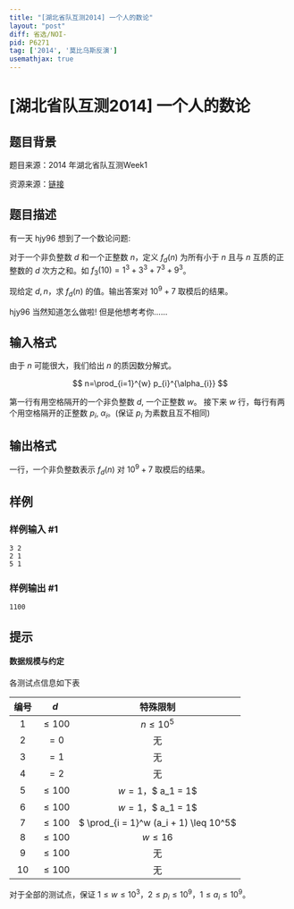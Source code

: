 ```yaml
---
title: "[湖北省队互测2014] 一个人的数论"
layout: "post"
diff: 省选/NOI-
pid: P6271
tag: ['2014', '莫比乌斯反演']
usemathjax: true
---
```


# [湖北省队互测2014] 一个人的数论
## 题目背景

题目来源：$2014$ 年湖北省队互测Week1

资源来源：[链接](https://tieba.baidu.com/p/3050650090?red_tag=3002680446)
## 题目描述

有一天 hjy96 想到了一个数论问题:

对于一个非负整数 $d$ 和一个正整数 $n$，定义 $f_d(n)$ 为所有小于 $n$ 且与 $n$ 互质的正整数的 $d$ 次方之和。如 $f_3(10) = 1^3 +3^3 +7^3 +9^3$。

现给定 $d, n$，求 $f_d(n)$ 的值。输出答案对 $10^9 + 7$ 取模后的结果。 

hjy96 当然知道怎么做啦! 但是他想考考你......
## 输入格式

由于 $n$ 可能很大，我们给出 $n$ 的质因数分解式。

$$
n=\prod_{i=1}^{w} p_{i}^{\alpha_{i}}
$$

第一行有用空格隔开的一个非负整数 $d$, 一个正整数 $w$。
接下来 $w$ 行，每行有两个用空格隔开的正整数 $p_i$, $α_i$。(保证 $p_i$ 为素数且互不相同)

## 输出格式

一行，一个非负整数表示 $f_d(n)$ 对 $10^9 + 7$ 取模后的结果。
## 样例

### 样例输入 #1
```
3 2 
2 1 
5 1
```
### 样例输出 #1
```
1100
```
## 提示

#### 数据规模与约定

各测试点信息如下表

| 编号 | $d$ | 特殊限制 |
| :---: | :---: | :---------: |
| 1 | $\leq 100$ | $n \leq 10^5$ |
| 2 | $=0$ | 无 |
| 3 | $=1$ | 无 |
| 4 | $=2$ | 无 |
| 5 | $\leq 100$ | $w = 1$，$ a_1 = 1$ |
| 6 | $\leq 100$ | $w = 1$，$ a_1 = 1$ |
| 7 | $\leq 100$ | $ \prod_{i = 1}^w (a_i + 1) \leq 10^5$ |
| 8 | $\leq 100$ | $w \leq 16$ |
| 9 | $\leq 100$ | 无 |
| 10 | $\leq 100$ | 无 |

对于全部的测试点，保证 $1 \leq w \leq 10^3$，$2 \leq p_i \leq 10^9$，$1 \leq a_i \leq 10^9$。
